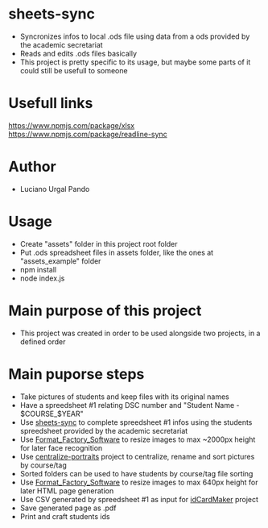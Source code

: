 # sheets-sync
- Syncronizes infos to local .ods file using data from a ods provided by the academic secretariat <br>
- Reads and edits .ods files basically <br>
- This project is pretty specific to its usage, but maybe some parts of it could still be usefull to someone <br>

# Usefull links
https://www.npmjs.com/package/xlsx <br>
https://www.npmjs.com/package/readline-sync <br>

# Author
- Luciano Urgal Pando <br>

# Usage
- Create "assets" folder in this project root folder <br>
- Put .ods spreadsheet files in assets folder, like the ones at "assets_example" folder <br>
- npm install <br>
- node index.js <br>

# Main purpose of this project
- This project was created in order to be used alongside two projects, in a defined order <br>

# Main puporse steps 
- Take pictures of students and keep files with its original names <br>
- Have a spreedsheet #1 relating DSC number and "Student Name - $COURSE_$YEAR" <br>
- Use [sheets-sync](https://github.com/lucianourgal/sheets-sync) to complete spreedsheet #1 infos using the students spreedsheet provided by the academic secretariat <br>
- Use [Format_Factory_Software](https://formatfactory.en.uptodown.com/windows) to resize images to max ~2000px height for later face recognition <br>
- Use [centralize-portraits](https://github.com/lucianourgal/centralize-portraits) project to centralize, rename and sort pictures by course/tag <br>
- Sorted folders can be used to have students by course/tag file sorting <br>
- Use [Format_Factory_Software](https://formatfactory.en.uptodown.com/windows) to resize images to max 640px height for later HTML page generation <br>
- Use CSV generated by spreedsheet #1 as input for [idCardMaker](https://github.com/lucianourgal/IdCardMaker) project <br>
- Save generated page as .pdf <br>
- Print and craft students ids <br>
